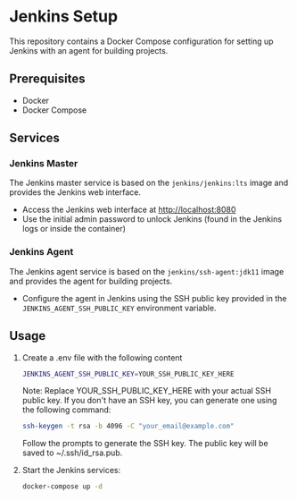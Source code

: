 # Jenkins Setup

This repository contains a Docker Compose configuration for setting up Jenkins with an agent for building projects.

## Prerequisites

- Docker
- Docker Compose

## Services

### Jenkins Master

The Jenkins master service is based on the `jenkins/jenkins:lts` image and provides the Jenkins web interface.

- Access the Jenkins web interface at [http://localhost:8080](http://localhost:8080)
- Use the initial admin password to unlock Jenkins (found in the Jenkins logs or inside the container)

### Jenkins Agent

The Jenkins agent service is based on the `jenkins/ssh-agent:jdk11` image and provides the agent for building projects.

- Configure the agent in Jenkins using the SSH public key provided in the `JENKINS_AGENT_SSH_PUBLIC_KEY` environment variable.

## Usage

1. Create a .env file with the following content

   ```bash
   JENKINS_AGENT_SSH_PUBLIC_KEY=YOUR_SSH_PUBLIC_KEY_HERE
   ```
   Note: Replace YOUR_SSH_PUBLIC_KEY_HERE with your actual SSH public key. If you don't have an SSH key, you can generate one using the following command:
   ```bash
   ssh-keygen -t rsa -b 4096 -C "your_email@example.com"
   ```
   Follow the prompts to generate the SSH key. The public key will be saved to ~/.ssh/id_rsa.pub.

2. Start the Jenkins services:
   ```bash
   docker-compose up -d
   ```